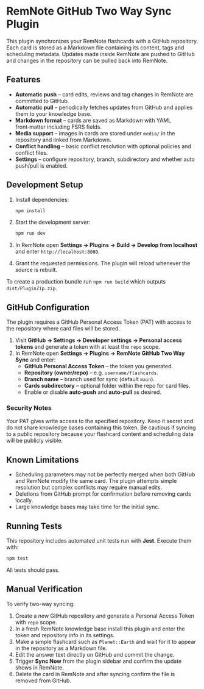 # RemNote GitHub Two Way Sync Plugin

This plugin synchronizes your RemNote flashcards with a GitHub repository. Each card is stored as a Markdown file containing its content, tags and scheduling metadata. Updates made inside RemNote are pushed to GitHub and changes in the repository can be pulled back into RemNote.

## Features

- **Automatic push** – card edits, reviews and tag changes in RemNote are committed to GitHub.
- **Automatic pull** – periodically fetches updates from GitHub and applies them to your knowledge base.
- **Markdown format** – cards are saved as Markdown with YAML front‑matter including FSRS fields.
- **Media support** – images in cards are stored under `media/` in the repository and linked from Markdown.
- **Conflict handling** – basic conflict resolution with optional policies and conflict files.
- **Settings** – configure repository, branch, subdirectory and whether auto push/pull is enabled.

## Development Setup

1. Install dependencies:

   ```bash
   npm install
   ```

2. Start the development server:

   ```bash
   npm run dev
   ```

3. In RemNote open **Settings → Plugins → Build → Develop from localhost** and enter `http://localhost:8080`.
4. Grant the requested permissions. The plugin will reload whenever the source is rebuilt.

To create a production bundle run `npm run build` which outputs `dist/PluginZip.zip`.

## GitHub Configuration

The plugin requires a GitHub Personal Access Token (PAT) with access to the repository where card files will be stored.

1. Visit **GitHub → Settings → Developer settings → Personal access tokens** and generate a token with at least the `repo` scope.
2. In RemNote open **Settings → Plugins → RemNote GitHub Two Way Sync** and enter:
   - **GitHub Personal Access Token** – the token you generated.
   - **Repository (owner/repo)** – e.g. `username/flashcards`.
   - **Branch name** – branch used for sync (default `main`).
   - **Cards subdirectory** – optional folder within the repo for card files.
   - Enable or disable **auto‑push** and **auto‑pull** as desired.

### Security Notes

Your PAT gives write access to the specified repository. Keep it secret and do not share knowledge bases containing this token. Be cautious if syncing to a public repository because your flashcard content and scheduling data will be publicly visible.

## Known Limitations

- Scheduling parameters may not be perfectly merged when both GitHub and RemNote modify the same card. The plugin attempts simple resolution but complex conflicts may require manual edits.
- Deletions from GitHub prompt for confirmation before removing cards locally.
- Large knowledge bases may take time for the initial sync.

## Running Tests

This repository includes automated unit tests run with **Jest**. Execute them with:

```bash
npm test
```

All tests should pass.

## Manual Verification

To verify two-way syncing:

1. Create a new GitHub repository and generate a Personal Access Token with `repo` scope.
2. In a fresh RemNote knowledge base install this plugin and enter the token and repository info in its settings.
3. Make a simple flashcard such as `Planet::Earth` and wait for it to appear in the repository as a Markdown file.
4. Edit the answer text directly on GitHub and commit the change.
5. Trigger **Sync Now** from the plugin sidebar and confirm the update shows in RemNote.
6. Delete the card in RemNote and after syncing confirm the file is removed from GitHub.

